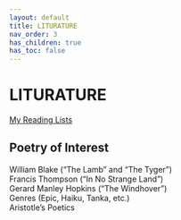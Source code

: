 ```yaml
---
layout: default
title: LITURATURE
nav_order: 3
has_children: true
has_toc: false
---
```

# LITURATURE

[My Reading Lists](reading_lists)


## Poetry of Interest
William Blake (“The Lamb” and “The Tyger”)  
Francis Thompson (“In No Strange Land”)  
Gerard Manley Hopkins (“The Windhover”)  
Genres (Epic, Haiku, Tanka, etc.)  
Aristotle’s Poetics  